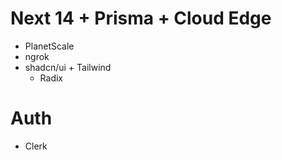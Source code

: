 # Next 14 + Prisma + Cloud Edge 
 - PlanetScale
 - ngrok
 - shadcn/ui + Tailwind
   - Radix

# Auth
 - Clerk

